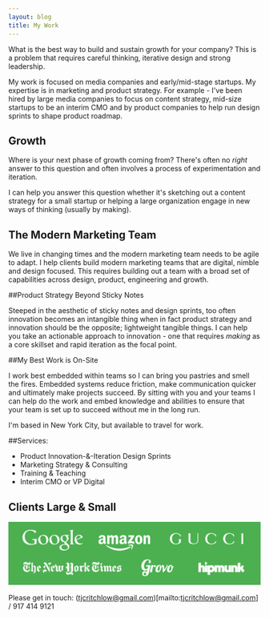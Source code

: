 ```yaml
---
layout: blog
title: My Work
---
```


What is the best way to build and sustain growth for your company? This is a problem that requires careful thinking, iterative design and strong leadership.

My work is focused on media companies and early/mid-stage startups. My expertise is in marketing and product strategy. For example - I've been hired by large media companies to focus on content strategy, mid-size startups to be an interim CMO and by product companies to help run design sprints to shape product roadmap.

## Growth

Where is your next phase of growth coming from? There's often no *right* answer to this question and often involves a process of experimentation and iteration.

I can help you answer this question whether it's sketching out a content strategy for a small startup or helping a large organization engage in new ways of thinking (usually by making).

## The Modern Marketing Team

We live in changing times and the modern marketing team needs to be agile to adapt. I help clients build modern marketing teams that are digital, nimble and design focused. This requires building out a team with a broad set of capabilities across design, product, engineering and growth.


##Product Strategy Beyond Sticky Notes

Steeped in the aesthetic of sticky notes and design sprints, too often innovation becomes an intangible thing when in fact product strategy and innovation should be the opposite; lightweight tangible things. I can help you take an actionable approach to innovation - one that requires *making* as a core skillset and rapid iteration as the focal point.


##My Best Work is On-Site

I work best embedded within teams so I can bring you pastries and smell the fires. Embedded systems reduce friction, make communication quicker and ultimately make projects succeed. By sitting with you and your teams I can help do the work and embed knowledge and abilities to ensure that your team is set up to succeed without me in the long run.

I'm based in New York City, but available to travel for work.

##Services:

- Product Innovation-&-Iteration Design Sprints
- Marketing Strategy & Consulting
- Training & Teaching
- Interim CMO or VP Digital

## Clients Large & Small

![I <3 clients](/images/clients.png)

Please get in touch: (tjcritchlow@gmail.com)[mailto:tjcritchlow@gmail.com] / 917 414 9121
